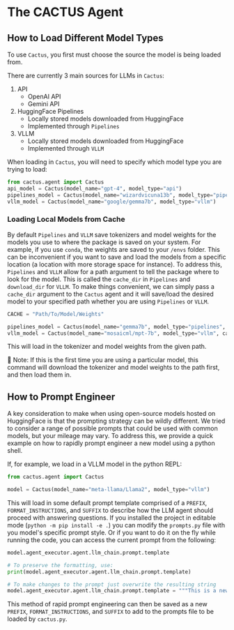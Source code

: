 # The CACTUS Agent

## How to Load Different Model Types

To use `Cactus`, you first must choose the source the model is being loaded from.

There are currently 3 main sources for LLMs in `Cactus`:
1. API
    - OpenAI API
    - Gemini API
2. HuggingFace Pipelines
    - Locally stored models downloaded from HuggingFace
    - Implemented through `Pipelines`
3. VLLM
    - Locally stored models downloaded from HuggingFace
    - Implemented through `VLLM`

When loading in `Cactus`, you will need to specify which model type you are trying to load:

```python
from cactus.agent import Cactus
api_model = Cactus(model_name="gpt-4", model_type="api")
pipelines_model = Cactus(model_name="wizardvicuna13b", model_type="pipelines")
vllm_model = Cactus(model_name="google/gemma7b", model_type="vllm")
```
### Loading Local Models from Cache

By default `Pipelines` and `VLLM` save tokenizers and model weights for the models you use to where the package is saved on your system. For example, if you use `conda`, the weights are saved to your `/envs` folder. This can be inconvenient if you want to save and load the models from a specific location (a location with more storage space for instance). To address this, `Pipelines` and `VLLM` allow for a path argument to tell the package where to look for the model. This is called the `cache_dir` in `Pipelines` and `download_dir` for `VLLM`. To make things convenient, we can simply pass a `cache_dir` argument to the `Cactus` agent and it will save/load the desired model to your specified path whether you are using `Pipelines` or `VLLM`.

```python
CACHE = "Path/To/Model/Weights"

pipelines_model = Cactus(model_name="gemma7b", model_type="pipelines", cache_dir=CACHE)
vllm_model = Cactus(model_name="mosaicml/mpt-7b", model_type="vllm", cache_dir=CACHE)
```

This will load in the tokenizer and model weights from the given path. 

🔔 Note: If this is the first time you are using a particular model, this command will download the tokenizer and model weights to the path first, and then load them in.

## How to Prompt Engineer

A key consideration to make when using open-source models hosted on HuggingFace is that the prompting strategy can be wildly different. We tried to consider a range of possible prompts that could be used with common models, but your mileage may vary. To address this, we provide a quick example on how to rapidly prompt engineer a new model using a python shell.

If, for example, we load in a VLLM model in the python REPL:
```python
from cactus.agent import Cactus

model = Cactus(model_name="meta-llama/Llama2", model_type="vllm")
```

This will load in some default prompt template comprised of a `PREFIX`, `FORMAT_INSTRUCTIONS`, and `SUFFIX` to describe how the LLM agent should proceed with answering questions. If you installed the project in editable mode (`python -m pip install -e .`) you can modify the `prompts.py` file with you model's specific prompt style. Or if you want to do it on the fly while running the code, you can access the current prompt from the following:
```python
model.agent_executor.agent.llm_chain.prompt.template

# To preserve the formatting, use:
print(model.agent_executor.agent.llm_chain.prompt.template)

# To make changes to the prompt just overwrite the resulting string
model.agent_executor.agent.llm_chain.prompt.template = """This is a new prompt!"""
```

This method of rapid prompt engineering can then be saved as a new `PREFIX`, `FORMAT_INSTRUCTIONS`, and `SUFFIX` to add to the prompts file to be loaded by `cactus.py`.
